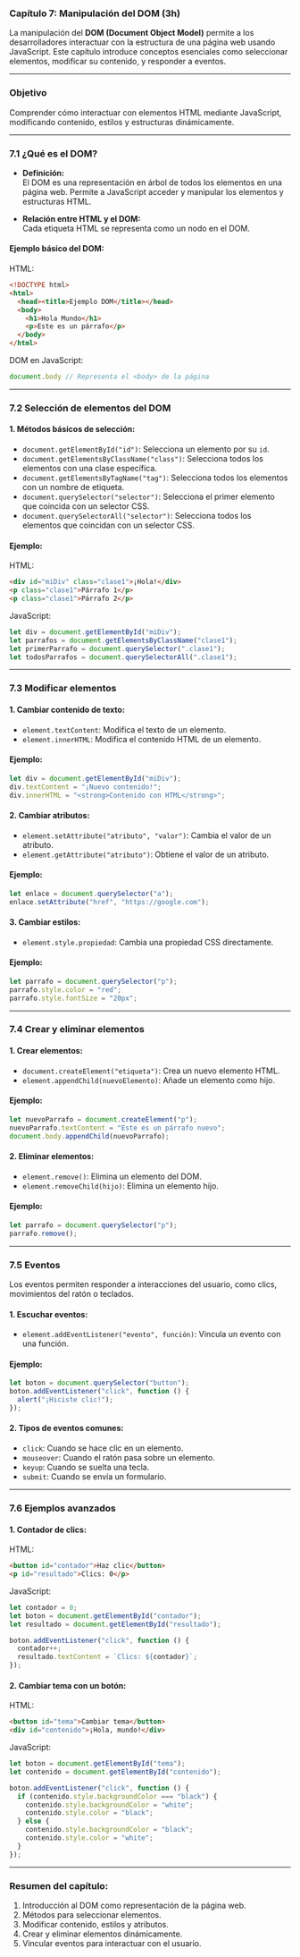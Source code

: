 ### **Capítulo 7: Manipulación del DOM (3h)**

La manipulación del **DOM (Document Object Model)** permite a los desarrolladores interactuar con la estructura de una página web usando JavaScript. Este capítulo introduce conceptos esenciales como seleccionar elementos, modificar su contenido, y responder a eventos.

---

### **Objetivo**
Comprender cómo interactuar con elementos HTML mediante JavaScript, modificando contenido, estilos y estructuras dinámicamente.

---

### **7.1 ¿Qué es el DOM?**

- **Definición:**  
  El DOM es una representación en árbol de todos los elementos en una página web. Permite a JavaScript acceder y manipular los elementos y estructuras HTML.

- **Relación entre HTML y el DOM:**  
  Cada etiqueta HTML se representa como un nodo en el DOM.

#### **Ejemplo básico del DOM:**
HTML:  
```html
<!DOCTYPE html>
<html>
  <head><title>Ejemplo DOM</title></head>
  <body>
    <h1>Hola Mundo</h1>
    <p>Este es un párrafo</p>
  </body>
</html>
```

DOM en JavaScript:  
```javascript
document.body // Representa el <body> de la página
```

---

### **7.2 Selección de elementos del DOM**

#### **1. Métodos básicos de selección:**
- `document.getElementById("id")`: Selecciona un elemento por su `id`.
- `document.getElementsByClassName("class")`: Selecciona todos los elementos con una clase específica.
- `document.getElementsByTagName("tag")`: Selecciona todos los elementos con un nombre de etiqueta.
- `document.querySelector("selector")`: Selecciona el primer elemento que coincida con un selector CSS.
- `document.querySelectorAll("selector")`: Selecciona todos los elementos que coincidan con un selector CSS.

#### **Ejemplo:**
HTML:  
```html
<div id="miDiv" class="clase1">¡Hola!</div>
<p class="clase1">Párrafo 1</p>
<p class="clase1">Párrafo 2</p>
```

JavaScript:  
```javascript
let div = document.getElementById("miDiv");
let parrafos = document.getElementsByClassName("clase1");
let primerParrafo = document.querySelector(".clase1");
let todosParrafos = document.querySelectorAll(".clase1");
```

---

### **7.3 Modificar elementos**

#### **1. Cambiar contenido de texto:**
- `element.textContent`: Modifica el texto de un elemento.
- `element.innerHTML`: Modifica el contenido HTML de un elemento.

#### **Ejemplo:**
```javascript
let div = document.getElementById("miDiv");
div.textContent = "¡Nuevo contenido!";
div.innerHTML = "<strong>Contenido con HTML</strong>";
```

#### **2. Cambiar atributos:**
- `element.setAttribute("atributo", "valor")`: Cambia el valor de un atributo.
- `element.getAttribute("atributo")`: Obtiene el valor de un atributo.

#### **Ejemplo:**
```javascript
let enlace = document.querySelector("a");
enlace.setAttribute("href", "https://google.com");
```

#### **3. Cambiar estilos:**
- `element.style.propiedad`: Cambia una propiedad CSS directamente.

#### **Ejemplo:**
```javascript
let parrafo = document.querySelector("p");
parrafo.style.color = "red";
parrafo.style.fontSize = "20px";
```

---

### **7.4 Crear y eliminar elementos**

#### **1. Crear elementos:**
- `document.createElement("etiqueta")`: Crea un nuevo elemento HTML.
- `element.appendChild(nuevoElemento)`: Añade un elemento como hijo.

#### **Ejemplo:**
```javascript
let nuevoParrafo = document.createElement("p");
nuevoParrafo.textContent = "Este es un párrafo nuevo";
document.body.appendChild(nuevoParrafo);
```

#### **2. Eliminar elementos:**
- `element.remove()`: Elimina un elemento del DOM.
- `element.removeChild(hijo)`: Elimina un elemento hijo.

#### **Ejemplo:**
```javascript
let parrafo = document.querySelector("p");
parrafo.remove();
```

---

### **7.5 Eventos**

Los eventos permiten responder a interacciones del usuario, como clics, movimientos del ratón o teclados.

#### **1. Escuchar eventos:**
- `element.addEventListener("evento", función)`: Vincula un evento con una función.

#### **Ejemplo:**
```javascript
let boton = document.querySelector("button");
boton.addEventListener("click", function () {
  alert("¡Hiciste clic!");
});
```

#### **2. Tipos de eventos comunes:**
- `click`: Cuando se hace clic en un elemento.
- `mouseover`: Cuando el ratón pasa sobre un elemento.
- `keyup`: Cuando se suelta una tecla.
- `submit`: Cuando se envía un formulario.

---

### **7.6 Ejemplos avanzados**

#### **1. Contador de clics:**
HTML:  
```html
<button id="contador">Haz clic</button>
<p id="resultado">Clics: 0</p>
```

JavaScript:  
```javascript
let contador = 0;
let boton = document.getElementById("contador");
let resultado = document.getElementById("resultado");

boton.addEventListener("click", function () {
  contador++;
  resultado.textContent = `Clics: ${contador}`;
});
```

#### **2. Cambiar tema con un botón:**
HTML:  
```html
<button id="tema">Cambiar tema</button>
<div id="contenido">¡Hola, mundo!</div>
```

JavaScript:  
```javascript
let boton = document.getElementById("tema");
let contenido = document.getElementById("contenido");

boton.addEventListener("click", function () {
  if (contenido.style.backgroundColor === "black") {
    contenido.style.backgroundColor = "white";
    contenido.style.color = "black";
  } else {
    contenido.style.backgroundColor = "black";
    contenido.style.color = "white";
  }
});
```

---

### **Resumen del capítulo:**
1. Introducción al DOM como representación de la página web.
2. Métodos para seleccionar elementos.
3. Modificar contenido, estilos y atributos.
4. Crear y eliminar elementos dinámicamente.
5. Vincular eventos para interactuar con el usuario.

